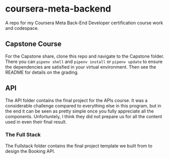 # coursera-meta-backend

A repo for my Coursera Meta Back-End Developer certification course work and codespace.

## Capstone Course

For the Capstone share, clone this repo and navigate to the Capstone folder. There you can `pipenv shell` and `pipenv install` or `pipenv update` to ensure the dependencies are satisfied in your virtual environment. Then see the README for details on the grading. 

## API

The API folder contains the final project for the APIs course. It was a considerable challenge compared to everything else in this program, but in the end it can be seen as pretty simple once you fully appreciate all the components. Unfortuntely, I think they did not prepare us for all the content used in even their final result. 


### The Full Stack

The Fullstack folder contains the final project template we built from to design the Booking API.

